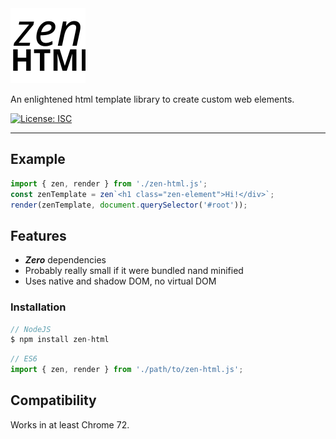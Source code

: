 <img alt="zen-HTML" width="120" src="https://github.com/jorsi/zen-html/raw/master/docs/zen-html.svg?sanitize=true">

An enlightened html template library to create custom web elements.

[![License: ISC](https://img.shields.io/badge/License-ISC-yellow.svg)](https://opensource.org/licenses/ISC)
- - -

## Example

```js
import { zen, render } from './zen-html.js';
const zenTemplate = zen`<h1 class="zen-element">Hi!</div>`;
render(zenTemplate, document.querySelector('#root'));
```

## Features

  * ***Zero*** dependencies
  * Probably really small if it were bundled nand minified
  * Uses native and shadow DOM, no virtual DOM

### Installation

```js
// NodeJS
$ npm install zen-html
```
```js
// ES6
import { zen, render } from './path/to/zen-html.js';
```

## Compatibility

Works in at least Chrome 72.